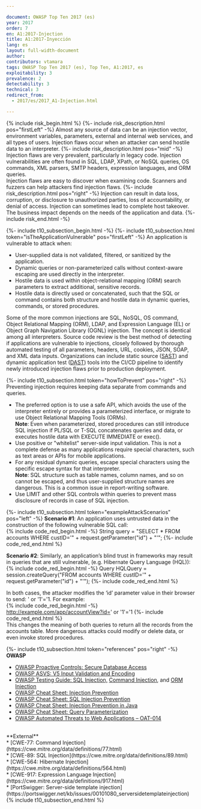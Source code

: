 ```yaml
---

document: OWASP Top Ten 2017 (es)
year: 2017
order: 7
en: A1:2017-Injection
title: A1:2017-Inyección
lang: es
layout: full-width-document
author:
contributors: vtamara
tags: OWASP Top Ten 2017 (es), Top Ten, A1:2017, es
exploitability: 3
prevalence: 2
detectability: 3
technical: 3
redirect_from:
  - 2017/es/2017_A1-Injection.html

---
```


{% include risk_begin.html %}
{%- include risk_description.html pos="firstLeft" -%}
Almost any source of data can be an injection vector, environment variables, parameters, external and internal web services, and all types of users. Injection flaws occur when an attacker can send hostile data to an interpreter.
{%- include risk_description.html pos="mid" -%}
Injection flaws are very prevalent, particularly in legacy code. Injection vulnerabilities are often found in SQL, LDAP, XPath, or NoSQL queries, OS commands, XML parsers, SMTP headers, expression languages, and ORM queries.<br>
Injection flaws are easy to discover when examining code. Scanners and fuzzers can help attackers find injection flaws.
{%- include risk_description.html pos="right" -%}
Injection can result in data loss, corruption, or disclosure to unauthorized parties, loss of accountability, or denial of access. Injection can sometimes lead to complete host takeover.<br>
The business impact depends on the needs of the application and data.
{%- include risk_end.html -%}

{%- include t10_subsection_begin.html -%}
{%- include t10_subsection.html token="isTheApplicationVulnerable" pos="firstLeft" -%}
An application is vulnerable to attack when:<br>
* User-supplied data is not validated, filtered, or sanitized by the application.<br>
* Dynamic queries or non-parameterized calls without context-aware escaping are used directly in the interpreter.<br>
* Hostile data is used within object-relational mapping (ORM) search parameters to extract additional, sensitive records.<br>
* Hostile data is directly used or concatenated, such that the SQL or command contains both structure and hostile data in dynamic queries, commands, or stored procedures.<br>

Some of the more common injections are SQL, NoSQL, OS command, Object Relational Mapping (ORM), LDAP, and Expression Language (EL) or Object Graph Navigation Library (OGNL) injection. The concept is identical among all interpreters. Source code review is the best method of detecting if applications are vulnerable to injections, closely followed by thorough automated testing of all parameters, headers, URL, cookies, JSON, SOAP, and XML data inputs. Organizations can include static source ([SAST](/www-community/Source_Code_Analysis_Tools)) and dynamic application test ([DAST](/www-community/Vulnerability_Scanning_Tools)) tools into the CI/CD pipeline to identify newly introduced injection flaws prior to production deployment.

{%- include t10_subsection.html token="howToPrevent" pos="right" -%}
Preventing injection requires keeping data separate from commands and queries.<br>
* The preferred option is to use a safe API, which avoids the use of the interpreter entirely or provides a parameterized interface, or migrate to use Object Relational Mapping Tools (ORMs).<br>
**Note**: Even when parameterized, stored procedures can still introduce SQL injection if PL/SQL or T-SQL concatenates queries and data, or executes hostile data with EXECUTE IMMEDIATE or exec().<br>
* Use positive or "whitelist" server-side input validation. This is not a complete defense as many applications require special characters, such as text areas or APIs for mobile applications.<br>
* For any residual dynamic queries, escape special characters using the specific escape syntax for that interpreter.<br>
**Note**: SQL structure such as table names, column names, and so on cannot be escaped, and thus user-supplied structure names are dangerous. This is a common issue in report-writing software.<br>
* Use LIMIT and other SQL controls within queries to prevent mass disclosure of records in case of SQL injection.

{%- include t10_subsection.html token="exampleAttackScenarios" pos="left" -%}
**Scenario #1**: An application uses untrusted data in the construction of the following vulnerable SQL call:<br>
    {% include code_red_begin.html -%} String query = "SELECT * FROM accounts WHERE custID='" + request.getParameter("id") + "'"; {%- include code_red_end.html %}

**Scenario #2**: Similarly, an application’s blind trust in frameworks may result in queries that are still vulnerable, (e.g. Hibernate Query Language (HQL)):<br>
    {% include code_red_begin.html -%} Query HQLQuery = session.createQuery("FROM accounts WHERE custID='" + request.getParameter("id") + "'"); {%- include code_red_end.html %}

In both cases, the attacker modifies the ‘id’ parameter value in their browser to send: ' or '1'='1. For example:<br>
    {% include code_red_begin.html -%} http://example.com/app/accountView?id=' or '1'='1 {%- include code_red_end.html %}
<br>
This changes the meaning of both queries to return all the records from the accounts table. More dangerous attacks could modify or delete data, or even invoke stored procedures.

{%- include t10_subsection.html token="references" pos="right" -%}
**OWASP**<br>
* [OWASP Proactive Controls: Secure Database Access](/www-project-proactive-controls/v3/en/c3-secure-database)<br>
* [OWASP ASVS: V5 Input Validation and Encoding](/www-project-application-security-verification-standard)<br>
* [OWASP Testing Guide: SQL Injection,](/www-project-web-security-testing-guide/latest/4-Web_Application_Security_Testing/07-Input_Validation_Testing/05-Testing_for_SQL_Injection) [Command Injection](/www-project-web-security-testing-guide/latest/4-Web_Application_Security_Testing/07-Input_Validation_Testing/12-Testing_for_Command_Injection), and [ORM Injection](/www-project-web-security-testing-guide/latest/4-Web_Application_Security_Testing/07-Input_Validation_Testing/05.7-Testing_for_ORM_Injection)<br>
* [OWASP Cheat Sheet: Injection Prevention](https://cheatsheetseries.owasp.org/cheatsheets/Injection_Prevention_Cheat_Sheet.html)<br>
* [OWASP Cheat Sheet: SQL Injection Prevention](https://cheatsheetseries.owasp.org/cheatsheets/SQL_Injection_Prevention_Cheat_Sheet.html)<br>
* [OWASP Cheat Sheet: Injection Prevention in Java](https://cheatsheetseries.owasp.org/cheatsheets/Injection_Prevention_Cheat_Sheet_in_Java.html)<br>
* [OWASP Cheat Sheet: Query Parameterization](https://cheatsheetseries.owasp.org/cheatsheets/Query_Parameterization_Cheat_Sheet.html)<br>
* [OWASP Automated Threats to Web Applications – OAT-014](/www-project-automated-threats-to-web-applications/)<br>
<br>
**External**<br>
* [CWE-77: Command Injection](https://cwe.mitre.org/data/definitions/77.html)<br>
* [CWE-89: SQL Injection](https://cwe.mitre.org/data/definitions/89.html)<br>
* [CWE-564: Hibernate Injection](https://cwe.mitre.org/data/definitions/564.html)<br>
* [CWE-917: Expression Language Injection](https://cwe.mitre.org/data/definitions/917.html)<br>
* [PortSwigger: Server-side template injection](https://portswigger.net/kb/issues/00101080_serversidetemplateinjection)
{% include t10_subsection_end.html %}
